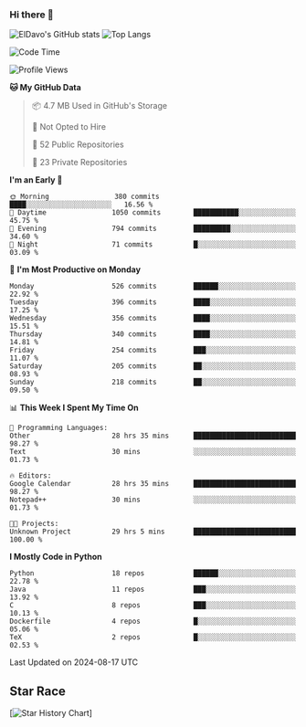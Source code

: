 ### Hi there 👋
![ElDavo's GitHub stats](https://github-readme-stats.vercel.app/api?username=ElDavoo&show_icons=true&theme=chartreuse-dark)
![Top Langs](https://github-readme-stats.vercel.app/api/top-langs/?username=ElDavoo&theme=chartreuse-dark&layout=compact)

<!--START_SECTION:waka-->
![Code Time](http://img.shields.io/badge/Code%20Time-1%2C743%20hrs%203%20mins-blue)

![Profile Views](http://img.shields.io/badge/Profile%20Views-4-blue)

**🐱 My GitHub Data** 

> 📦 4.7 MB Used in GitHub's Storage 
 > 
> 🚫 Not Opted to Hire
 > 
> 📜 52 Public Repositories 
 > 
> 🔑 23 Private Repositories 
 > 
**I'm an Early 🐤** 

```text
🌞 Morning                380 commits         ████░░░░░░░░░░░░░░░░░░░░░   16.56 % 
🌆 Daytime                1050 commits        ███████████░░░░░░░░░░░░░░   45.75 % 
🌃 Evening                794 commits         █████████░░░░░░░░░░░░░░░░   34.60 % 
🌙 Night                  71 commits          █░░░░░░░░░░░░░░░░░░░░░░░░   03.09 % 
```
📅 **I'm Most Productive on Monday** 

```text
Monday                   526 commits         ██████░░░░░░░░░░░░░░░░░░░   22.92 % 
Tuesday                  396 commits         ████░░░░░░░░░░░░░░░░░░░░░   17.25 % 
Wednesday                356 commits         ████░░░░░░░░░░░░░░░░░░░░░   15.51 % 
Thursday                 340 commits         ████░░░░░░░░░░░░░░░░░░░░░   14.81 % 
Friday                   254 commits         ███░░░░░░░░░░░░░░░░░░░░░░   11.07 % 
Saturday                 205 commits         ██░░░░░░░░░░░░░░░░░░░░░░░   08.93 % 
Sunday                   218 commits         ██░░░░░░░░░░░░░░░░░░░░░░░   09.50 % 
```


📊 **This Week I Spent My Time On** 

```text
💬 Programming Languages: 
Other                    28 hrs 35 mins      █████████████████████████   98.27 % 
Text                     30 mins             ░░░░░░░░░░░░░░░░░░░░░░░░░   01.73 % 

🔥 Editors: 
Google Calendar          28 hrs 35 mins      █████████████████████████   98.27 % 
Notepad++                30 mins             ░░░░░░░░░░░░░░░░░░░░░░░░░   01.73 % 

🐱‍💻 Projects: 
Unknown Project          29 hrs 5 mins       █████████████████████████   100.00 % 
```

**I Mostly Code in Python** 

```text
Python                   18 repos            ██████░░░░░░░░░░░░░░░░░░░   22.78 % 
Java                     11 repos            ███░░░░░░░░░░░░░░░░░░░░░░   13.92 % 
C                        8 repos             ███░░░░░░░░░░░░░░░░░░░░░░   10.13 % 
Dockerfile               4 repos             █░░░░░░░░░░░░░░░░░░░░░░░░   05.06 % 
TeX                      2 repos             █░░░░░░░░░░░░░░░░░░░░░░░░   02.53 % 
```




 Last Updated on 2024-08-17 UTC
<!--END_SECTION:waka-->

## Star Race

[![Star History Chart](https://api.star-history.com/svg?repos=ElDavoo/WhatsApp-Crypt14-Crypt15-Decrypter,ElDavoo/TuringOS,EliteAndroidApps/WhatsApp-Crypt12-Decrypter,KnugiHK/Whatsapp-Chat-Exporter&type=Date)]
